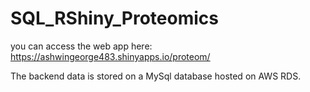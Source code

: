 # SQL_RShiny_Proteomics
you can access the web app here: https://ashwingeorge483.shinyapps.io/proteom/

The backend data is stored on a MySql database hosted on AWS RDS.
